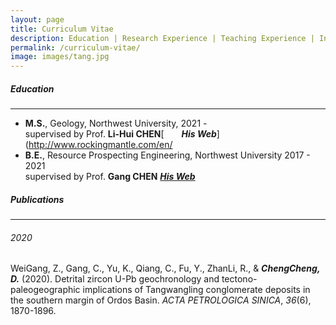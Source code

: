 ```yaml
---
layout: page
title: Curriculum Vitae
description: Education | Research Experience | Teaching Experience | Invited Talks | Research Award | Publications
permalink: /curriculum-vitae/
image: images/tang.jpg
---
```


##### <a name="education"></a>Education

---

- **M.S.**, Geology, Northwest University,  <span class="date">2021 - </span>
<br> supervised by Prof. **Li-Hui CHEN**[<em>&emsp;&emsp;**His Web**</em>](http://www.rockingmantle.com/en/
- **B.E.**, Resource Prospecting Engineering, Northwest University <span class="date">2017 - 2021</span>
  <br>supervised by Prof. **Gang CHEN**            [<em>**His Web**</em>](http://geology.nwu.edu.cn/article/teacher/id/71.html)

##### <a name="publications"></a>Publications

---

###### <a name="publications-2020"></a>2020

WeiGang, Z., Gang, C., Yu, K., Qiang, C., Fu, Y., ZhanLi, R., & ***ChengCheng, D.*** (2020). Detrital zircon U-Pb geochronology and tectono-paleogeographic implications of Tangwangling conglomerate deposits in the southern margin of Ordos Basin. *ACTA PETROLOGICA SINICA*, *36*(6), 1870-1896. <a class="paperdl" target="_blank" href="/publications/2020-WG Z.pdf"><i class="fa fa-cloud-download" aria-hidden="true"></i></a>

